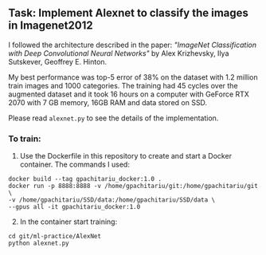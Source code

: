 ## Task: Implement Alexnet to classify the images in Imagenet2012

I followed the architecture described in the paper: _"ImageNet Classification with Deep Convolutional Neural Networks"_ by Alex Krizhevsky, Ilya Sutskever, Geoffrey E. Hinton. 

My best performance was top-5 error of 38% on the dataset with 1.2 million train images and 1000 categories. The training had 45 cycles over the augmented dataset and it took 16 hours on a computer with GeForce RTX 2070 with 7 GB memory, 16GB RAM and data stored on SSD.

Please read `alexnet.py` to see the details of the implementation.

  

### To train:
1. Use the Dockerfile in this repository to create and start a Docker container. The commands I used:
```
docker build --tag gpachitariu_docker:1.0 .
docker run -p 8888:8888 -v /home/gpachitariu/git:/home/gpachitariu/git \
-v /home/gpachitariu/SSD/data:/home/gpachitariu/SSD/data \
--gpus all -it gpachitariu_docker:1.0
```
2. In the container start training:
```
cd git/ml-practice/AlexNet
python alexnet.py
```
